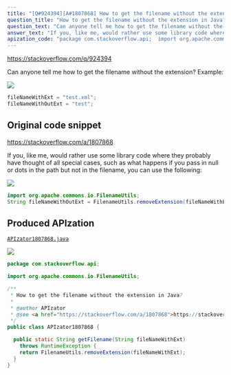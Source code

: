 ```yaml
---
title: "[Q#924394][A#1807868] How to get the filename without the extension in Java?"
question_title: "How to get the filename without the extension in Java?"
question_text: "Can anyone tell me how to get the filename without the extension? Example:"
answer_text: "If you, like me, would rather use some library code where they probably have thought of all special cases, such as what happens if you pass in null or dots in the path but not in the filename, you can use the following:"
apization_code: "package com.stackoverflow.api;  import org.apache.commons.io.FilenameUtils;  /**  * How to get the filename without the extension in Java?  *  * @author APIzator  * @see <a href=\"https://stackoverflow.com/a/1807868\">https://stackoverflow.com/a/1807868</a>  */ public class APIzator1807868 {    public static String getFilename(String fileNameWithExt)     throws RuntimeException {     return FilenameUtils.removeExtension(fileNameWithExt);   } }"
---
```


https://stackoverflow.com/q/924394

Can anyone tell me how to get the filename without the extension?
Example:


<div class="code-logo"><img src="/stackoverflow.png" /></div>

```java
fileNameWithExt = "test.xml";
fileNameWithOutExt = "test";
```


## Original code snippet

https://stackoverflow.com/a/1807868

If you, like me, would rather use some library code where they probably have thought of all special cases, such as what happens if you pass in null or dots in the path but not in the filename, you can use the following:

<div class="code-logo"><img src="/stackoverflow.png" /></div>

```java
import org.apache.commons.io.FilenameUtils;
String fileNameWithOutExt = FilenameUtils.removeExtension(fileNameWithExt);
```

## Produced APIzation

[`APIzator1807868.java`](https://github.com/pasqualesalza/apization-temp-data/raw/master/search/APIzator1807868.java)

<div class="code-logo"><img src="/apizator.png" /></div>

```java
package com.stackoverflow.api;

import org.apache.commons.io.FilenameUtils;

/**
 * How to get the filename without the extension in Java?
 *
 * @author APIzator
 * @see <a href="https://stackoverflow.com/a/1807868">https://stackoverflow.com/a/1807868</a>
 */
public class APIzator1807868 {

  public static String getFilename(String fileNameWithExt)
    throws RuntimeException {
    return FilenameUtils.removeExtension(fileNameWithExt);
  }
}

```